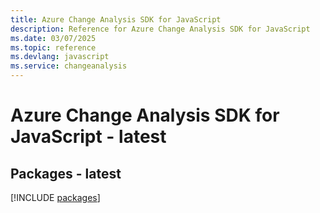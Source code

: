 ```yaml
---
title: Azure Change Analysis SDK for JavaScript
description: Reference for Azure Change Analysis SDK for JavaScript
ms.date: 03/07/2025
ms.topic: reference
ms.devlang: javascript
ms.service: changeanalysis
---
```

# Azure Change Analysis SDK for JavaScript - latest
## Packages - latest
[!INCLUDE [packages](change-analysis-index.md)]